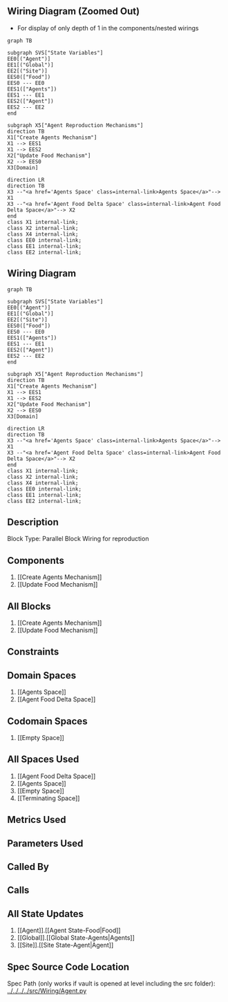 ## Wiring Diagram (Zoomed Out)

- For display of only depth of 1 in the components/nested wirings
```mermaid
graph TB

subgraph SVS["State Variables"]
EE0[("Agent")]
EE1[("Global")]
EE2[("Site")]
EES0(["Food"])
EES0 --- EE0
EES1(["Agents"])
EES1 --- EE1
EES2(["Agent"])
EES2 --- EE2
end

subgraph X5["Agent Reproduction Mechanisms"]
direction TB
X1["Create Agents Mechanism"]
X1 --> EES1
X1 --> EES2
X2["Update Food Mechanism"]
X2 --> EES0
X3[Domain]

direction LR
direction TB
X3 --"<a href='Agents Space' class=internal-link>Agents Space</a>"--> X1
X3 --"<a href='Agent Food Delta Space' class=internal-link>Agent Food Delta Space</a>"--> X2
end
class X1 internal-link;
class X2 internal-link;
class X4 internal-link;
class EE0 internal-link;
class EE1 internal-link;
class EE2 internal-link;

```

## Wiring Diagram

```mermaid
graph TB

subgraph SVS["State Variables"]
EE0[("Agent")]
EE1[("Global")]
EE2[("Site")]
EES0(["Food"])
EES0 --- EE0
EES1(["Agents"])
EES1 --- EE1
EES2(["Agent"])
EES2 --- EE2
end

subgraph X5["Agent Reproduction Mechanisms"]
direction TB
X1["Create Agents Mechanism"]
X1 --> EES1
X1 --> EES2
X2["Update Food Mechanism"]
X2 --> EES0
X3[Domain]

direction LR
direction TB
X3 --"<a href='Agents Space' class=internal-link>Agents Space</a>"--> X1
X3 --"<a href='Agent Food Delta Space' class=internal-link>Agent Food Delta Space</a>"--> X2
end
class X1 internal-link;
class X2 internal-link;
class X4 internal-link;
class EE0 internal-link;
class EE1 internal-link;
class EE2 internal-link;

```

## Description

Block Type: Parallel Block
Wiring for reproduction
## Components
1. [[Create Agents Mechanism]]
2. [[Update Food Mechanism]]

## All Blocks
1. [[Create Agents Mechanism]]
2. [[Update Food Mechanism]]

## Constraints

## Domain Spaces
1. [[Agents Space]]
2. [[Agent Food Delta Space]]

## Codomain Spaces
1. [[Empty Space]]

## All Spaces Used
1. [[Agent Food Delta Space]]
2. [[Agents Space]]
3. [[Empty Space]]
4. [[Terminating Space]]

## Metrics Used

## Parameters Used

## Called By

## Calls

## All State Updates
1. [[Agent]].[[Agent State-Food|Food]]
2. [[Global]].[[Global State-Agents|Agents]]
3. [[Site]].[[Site State-Agent|Agent]]

## Spec Source Code Location

Spec Path (only works if vault is opened at level including the src folder): [../../../../src/Wiring/Agent.py](../../../../src/Wiring/Agent.py)

